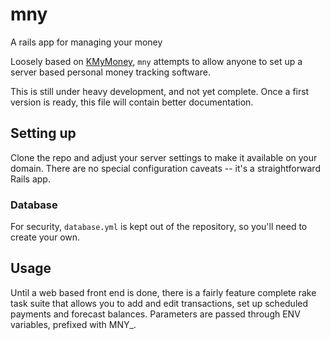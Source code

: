 # mny


A rails app for managing your money

Loosely based on [KMyMoney](http://kmymoney2.sourceforge.net/), `mny` attempts to allow anyone to set up a server based personal money tracking software.

This is still under heavy development, and not yet complete.  Once a first version is ready, this file will contain better documentation.

## Setting up

Clone the repo and adjust your server settings to make it available on your domain.  There are no special configuration caveats -- it's a straightforward Rails app.

### Database

For security, `database.yml` is kept out of the repository, so you'll need to create your own.

## Usage

Until a web based front end is done, there is a fairly feature complete rake task suite that allows you to add and edit transactions, set up scheduled payments and forecast balances.  Parameters are passed through ENV variables, prefixed with MNY_.
